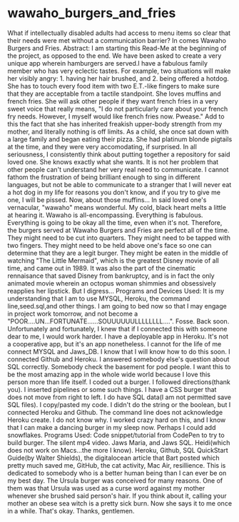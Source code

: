 # wawaho_burgers_and_fries
What if intellectually disabled adults had access to menu items so clear that their needs were met without a communication barrier? In comes Wawaho Burgers and Fries. 
Abstract: I am starting this Read-Me at the beginning of the project, as opposed to the end. We have been asked to create a very unique app wherein hamburgers are served.I have a fabulous family member who has very eclectic tastes. For example, two situations will make her visibly angry: 1. having her hair brushed, and 2. being offered a hotdog. She has to touch every food item with two E.T.-like fingers to make sure that they are acceptable from a tactile standpoint. She loves muffins and french fries. She will ask other people if they want french fries in a very sweet voice that really means, "I do not particularly care about your french fry needs. However, I myself would like french fries now. Pwease." Add to this the fact that she has inherited freakish upper-body strength from my mother, and literally nothing is off limits. As a child, she once sat down with a large family and began eating their pizza. She had platinum blonde pigtails at the time, and they were very accomodating, if surprised. 
In all seriousness, I consistently think about putting together a repository for said loved one. She knows exactly what she wants. It is not her problem that other people can't understand her very real need to communicate. I cannot fathom the frustration of being brilliant enough to sing in different languages, but not be able to communicate to a stranger that I will never eat a hot dog in my life for reasons you don't know, and if you try to give me one, I will be pissed. Now, about those muffins...
In said loved one's vernacular, "wawaho" means wonderful. My cold, black heart melts a little at hearing it. Wawaho is all-encompassing. Everything is fabulous. Everything is going to be okay all the time, even when it's not. Therefore, the burgers served at Wawaho Burgers and Fries are perfect all of the time. They might need to be cut into quarters. They might need to be tapped with two fingers. They might need to be held above one's face so one can determine that they are a legit burger. They might be eaten in the middle of watching "The Little Mermaid", which is the greatest Disney movie of all time, and came out in 1989. It was also the part of the cinematic rennaisance that saved Disney from bankruptcy, and is in fact the only animated movie wherein an octopus woman shimmies and obsessively reapplies her lipstick. But I digress...
Programs and Devices Used: It is my understanding that I am to use MYSQL, Heroku, the command line,seed.sql,and other things. I am going to bed now so that I may engage in project work tomorrow, and not become a "POOR....UN...FORTUNATE......SOUUUUUULLLLLLLL....". Fosse. Back soon.  
Unfortunately and fortunately, I knew that if I connected this with someone dear to me, I would work harder. I have a deployable app in Heroku. It's not a cooperative app, but it's an app nonetheless. I cannot for the life of me connect MYSQL and Jaws_DB. I know that I will know how to do this soon. I connected Github and Heroku. I answered somebody else's question about SQL correctly. Somebody check the basement for pod people. I want this to be the most amazing app in the whole wide world because I love this person more than life itself. I coded out a burger. I followed directions(thank you). I inserted pipelines or some such things. I have a CSS burger that does not move from right to left. I do have SQL data(I am not permitted save SQL files). I copy/pasted my code. I didn't do the string or the boolean, but I connected Heroku and Github. The command line does not acknowledge Heroku create. I do not know why. I worked crazy hard on this, and I know that I can make a dancing burger in my sleep now. Perhaps I could add snowflakes.
Programs Used: Code snippet/tutorial from CodePen to try to build burger. The silent mp4 video. Jaws Maria, and Jaws SQL. Heidi(which does not work on Macs...the more I know). Heroku, Github, SQL QuickStart Guide(by Walter Shields), the digitalocean article that Bart posted which pretty much saved me, GitHub, the cat activity, Mac Air, resillience.
This is dedicated to somebody who is a better human being than I can ever be on my best day. The Ursula burger was conceived for many reasons. One of them was that Ursula was used as a curse word against my mother whenever she brushed said person's hair. If you think about it, calling your mother an obese sea witch is a pretty sick burn. Now she says it to me once in a while. That's okay. Thanks, gentlemen.
